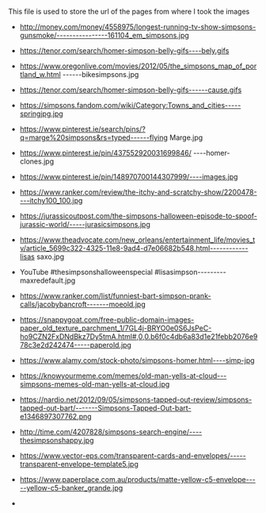 This file is used to store the url of the pages from where I took the images



* http://money.com/money/4558975/longest-running-tv-show-simpsons-gunsmoke/----------------161104_em_simpsons.jpg

* https://tenor.com/search/homer-simpson-belly-gifs----bely.gifs

* https://www.oregonlive.com/movies/2012/05/the_simpsons_map_of_portland_w.html ------bikesimpsons.jpg

* https://tenor.com/search/homer-simpson-belly-gifs------cause.gifs

* https://simpsons.fandom.com/wiki/Category:Towns_and_cities-----springjpg.jpg

* https://www.pinterest.ie/search/pins/?q=marge%20simpsons&rs=typed------flying Marge.jpg

* https://www.pinterest.ie/pin/437552920031699846/ ----homer-clones.jpg

* https://www.pinterest.ie/pin/148970700144307999/----images.jpg

* https://www.ranker.com/review/the-itchy-and-scratchy-show/2200478----itchy100_100.jpg

* https://jurassicoutpost.com/the-simpsons-halloween-episode-to-spoof-jurassic-world/-----jurasicsimpsons.jpg

* https://www.theadvocate.com/new_orleans/entertainment_life/movies_tv/article_5699c322-4325-11e8-9ad4-d7e06682b548.html------------lisas saxo.jpg

* YouTube
#thesimpsonshalloweenspecial #lisasimpson---------maxredefault.jpg

* https://www.ranker.com/list/funniest-bart-simpson-prank-calls/jacobybancroft-------moeold.jpg

* https://snappygoat.com/free-public-domain-images-paper_old_texture_parchment_1/7GL4j-BRYO0e0S6JsPeC-ho9CZN2FxDNdBkz7Dy5tmA.html#,0,0.b6f0c4db6a83d1e21febb2076e978c3e2d242474-----paperold.jpg

* https://www.alamy.com/stock-photo/simpsons-homer.html----simp-jpg

* https://knowyourmeme.com/memes/old-man-yells-at-cloud---simpsons-memes-old-man-yells-at-cloud.jpg

* https://nardio.net/2012/09/05/simpsons-tapped-out-review/simpsons-tapped-out-bart/-------Simpsons-Tapped-Out-bart-e1346897307762.png

* http://time.com/4207828/simpsons-search-engine/----thesimpsonshappy.jpg

* https://www.vector-eps.com/transparent-cards-and-envelopes/-----transparent-envelope-template5.jpg

* https://www.paperplace.com.au/products/matte-yellow-c5-envelope-----yellow-c5-banker_grande.jpg
* 